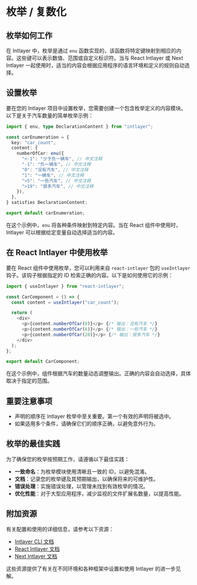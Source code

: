 # 枚举 / 复数化

## 枚举如何工作

在 Intlayer 中，枚举是通过 `enu` 函数实现的，该函数将特定键映射到相应的内容。这些键可以表示数值、范围或自定义标识符。当与 React Intlayer 或 Next Intlayer 一起使用时，适当的内容会根据应用程序的语言环境和定义的规则自动选择。

## 设置枚举

要在您的 Intlayer 项目中设置枚举，您需要创建一个包含枚举定义的内容模块。以下是关于汽车数量的简单枚举示例：

```typescript
import { enu, type DeclarationContent } from "intlayer";

const carEnumeration = {
  key: "car_count",
  content: {
    numberOfCar: enu({
      "<-1": "少于负一辆车", // 中文注释
      "-1": "负一辆车", // 中文注释
      "0": "没有汽车", // 中文注释
      "1": "一辆车", // 中文注释
      ">5": "一些汽车", // 中文注释
      ">19": "很多汽车", // 中文注释
    }),
  },
} satisfies DeclarationContent;

export default carEnumeration;
```

在这个示例中，`enu` 将各种条件映射到特定内容。当在 React 组件中使用时，Intlayer 可以根据给定变量自动选择适当的内容。

## 在 React Intlayer 中使用枚举

要在 React 组件中使用枚举，您可以利用来自 `react-intlayer` 包的 `useIntlayer` 钩子。该钩子根据指定的 ID 检索正确的内容。以下是如何使用它的示例：

```javascript
import { useIntlayer } from "react-intlayer";

const CarComponent = () => {
  const content = useIntlayer("car_count");

  return (
    <div>
      <p>{content.numberOfCar(0)}</p> {/* 输出：没有汽车 */}
      <p>{content.numberOfCar(6)}</p> {/* 输出：一些汽车 */}
      <p>{content.numberOfCar(20)}</p> {/* 输出：很多汽车 */}
    </div>
  );
};

export default CarComponent;
```

在这个示例中，组件根据汽车的数量动态调整输出。正确的内容会自动选择，具体取决于指定的范围。

## 重要注意事项

- 声明的顺序在 Intlayer 枚举中至关重要。第一个有效的声明将被选中。
- 如果适用多个条件，请确保它们的顺序正确，以避免意外行为。

## 枚举的最佳实践

为了确保您的枚举按预期工作，请遵循以下最佳实践：

- **一致命名**：为枚举模块使用清晰且一致的 ID，以避免混淆。
- **文档**：记录您的枚举键及其预期输出，以确保将来的可维护性。
- **错误处理**：实施错误处理，以管理未找到有效枚举的情况。
- **优化性能**：对于大型应用程序，减少监视的文件扩展名数量，以提高性能。

## 附加资源

有关配置和使用的详细信息，请参考以下资源：

- [Intlayer CLI 文档](https://github.com/aymericzip/intlayer/blob/main/docs/zh/intlayer_cli.md)
- [React Intlayer 文档](https://github.com/aymericzip/intlayer/blob/main/docs/zh/intlayer_with_create_react_app.md)
- [Next Intlayer 文档](https://github.com/aymericzip/intlayer/blob/main/docs/zh/intlayer_with_nextjs_15.md)

这些资源提供了有关在不同环境和各种框架中设置和使用 Intlayer 的进一步见解。
